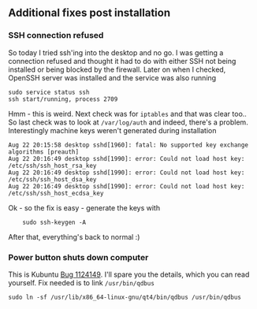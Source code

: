 <!--
Title       : Linux Mint 15 KDE - tweaks and fixes
PostId      : 8539579759584206403
Labels      : Linux,Tips,Troubleshooting
Format      : markdown
-->

Additional fixes post installation
----------------------------------

### SSH connection refused

So today I tried ssh'ing into the desktop and no go. I was getting a
connection refused and thought it had to do with either SSH not being
installed or being blocked by the firewall. Later on when I checked,
OpenSSH server was installed and the service was also running

~~~~{.bash}
sudo service status ssh
ssh start/running, process 2709
~~~~

Hmm - this is weird. Next check was for `iptables` and that was clear
too..
 So last check was to look at `/var/log/auth` and indeed, there's a
problem. Interestingly machine keys weren't generated during
installation

~~~~{.bash}
Aug 22 20:15:58 desktop sshd[1960]: fatal: No supported key exchange algorithms [preauth]
Aug 22 20:16:49 desktop sshd[1990]: error: Could not load host key: /etc/ssh/ssh_host_rsa_key
Aug 22 20:16:49 desktop sshd[1990]: error: Could not load host key: /etc/ssh/ssh_host_dsa_key
Aug 22 20:16:49 desktop sshd[1990]: error: Could not load host key: /etc/ssh/ssh_host_ecdsa_key
~~~~

Ok - so the fix is easy - generate the keys with

~~~~{.bash}
    sudo ssh-keygen -A
~~~~

After that, everything's back to normal :)

### Power button shuts down computer

This is Kubuntu [Bug
1124149](https://bugs.launchpad.net/ubuntu/+source/kde-workspace/+bug/1124149).
I'll spare you the details, which you can read yourself. Fix needed is
to link `/usr/bin/qdbus`

~~~~ {.bash}
sudo ln -sf /usr/lib/x86_64-linux-gnu/qt4/bin/qdbus /usr/bin/qdbus
~~~~
